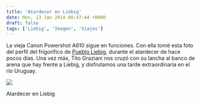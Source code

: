 ```yaml
---
title: 'Atardecer en Liebig'
date: Mon, 13 Jan 2014 00:47:44 +0000
draft: false
tags: ['Liebig', 'Imagen', 'Viajes']
---
```


La vieja Canon Powershot A610 sigue en funciones. Con ella tomé esta foto del perfil del frigorífico de [Pueblo Liebig](http://www.zonacolon.com/liebig.htm), durante el atardecer de hace pocos días. Una vez más, Tito Graziani nos cruzó con su lancha al banco de arena que hay frente a Liebig, y disfrutamos una tarde extraordinaria en el río Uruguay. 

[![](http://farm8.staticflickr.com/7309/11918202135_1a2f6fcc44.jpg)](http://flic.kr/p/jaaUgH) 

Atardecer en Liebig
